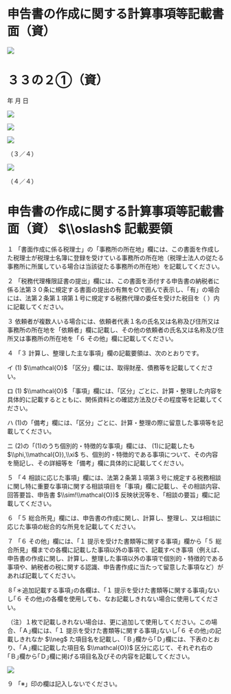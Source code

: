 # 申告書の作成に関する計算事項等記載書面（資）

![](https://www.nta.go.jp/tmp/24be67a9-9731-4069-adcd-002d69abbc16/images/0b0a298e2b74e1eb25bb1f3b2e626cff8ffa2b15330e6677227faa8f2addfb54.jpg)

# ３３の２①（資）

年 月 日

![](https://www.nta.go.jp/tmp/24be67a9-9731-4069-adcd-002d69abbc16/images/8f8694172fac8f6f571fd8b29211c6558ecdbcd760510333ec3be759c841fd07.jpg)

![](https://www.nta.go.jp/tmp/24be67a9-9731-4069-adcd-002d69abbc16/images/b6f682aa9367c6c82673bc997c63015a310e459f74b058613ddded4c1d19a754.jpg)

![](https://www.nta.go.jp/tmp/24be67a9-9731-4069-adcd-002d69abbc16/images/ac82cc83edd065ea8997f5a3519e3be7681ad89033b5f0ae2855741e7e5d3c80.jpg)

（３／４）

![](https://www.nta.go.jp/tmp/24be67a9-9731-4069-adcd-002d69abbc16/images/8dbb8b56d9b49bfb0cebeeaf91d989c0c3bf11f9d6a0256ced39f25878ed9b01.jpg)

（４／４）

# 申告書の作成に関する計算事項等記載書面（資） $\\oslash$ 記載要領

１ 「書面作成に係る税理士」の「事務所の所在地」欄には、この書面を作成した税理士が税理士名簿に登録を受けている事務所の所在地（税理士法人の従たる事務所に所属している場合は当該従たる事務所の所在地）を記載してください。

２ 「税務代理権限証書の提出」欄には、この書面を添付する申告書の納税者に係る法第３０条に規定する書面の提出の有無を○で囲んで表示し、「有」の場合には、法第２条第１項第１号に規定する税務代理の委任を受けた税目を（ ）内に記載してください。

３ 依頼者が複数人いる場合には、依頼者代表１名の氏名又は名称及び住所又は事務所の所在地を「依頼者」欄に記載し、その他の依頼者の氏名又は名称及び住所又は事務所の所在地を「６ その他」欄に記載してください。

４ 「３ 計算し、整理した主な事項」欄の記載要領は、次のとおりです。

イ (1) $\\mathcal{O}$ 「区分」欄には、取得財産、債務等を記載してください。

ロ (1) $\\mathcal{O}$ 「事項」欄には、「区分」ごとに、計算・整理した内容を具体的に記載するとともに、関係資料との確認方法及びその程度等を記載してください。

ハ (1)の「備考」欄には、「区分」ごとに、計算・整理の際に留意した事項等を記載してください。

ニ (2)の「(1)のうち個別的・特徴的な事項」欄には、 (1)に記載したも $\\phi,\\mathcal{O}),\\xi$ ち、個別的・特徴的である事項について、その内容を簡記し、その詳細等を「備考」欄に具体的に記載してください。

５ 「４ 相談に応じた事項」欄には、法第２条第１項第３号に規定する税務相談に関し特に重要な事項に関する相談項目を「事項」欄に記載し、その相談内容、回答要旨、申告書 $\\sim!\\mathcal{O})$ 反映状況等を、「相談の要旨」欄に記載してください。

６ 「５ 総合所見」欄には、申告書の作成に関し、計算し、整理し、又は相談に応じた事項の総合的な所見を記載してください。

７ 「６ その他」欄には、「１ 提示を受けた書類等に関する事項」欄から「５ 総合所見」欄までの各欄に記載した事項以外の事項で、記載すべき事項（例えば、申告書の作成に関し、計算し、整理した事項以外の事項で個別的・特徴的である事項や、納税者の税に関する認識、申告書作成に当たって留意した事項など）があれば記載してください。

８｢＊追加記載する事項｣の各欄は、｢１ 提示を受けた書類等に関する事項｣ないし｢６ その他｣の各欄を使用しても、なお記載しきれない場合に使用してください。

（注）１枚で記載しきれない場合は、更に追加して使用してください。この場合、｢Ａ｣欄には、｢１ 提示を受けた書類等に関する事項｣ないし｢６ その他｣の記載しきれなか $\\neg$ た項目名を記載し、｢Ｂ｣欄から｢Ｄ｣欄には、下表のとおり、｢Ａ｣欄に記載した項目名 $\\mathcal{O})$ 区分に応じて、それぞれ右の｢Ｂ｣欄から｢Ｄ｣欄に掲げる項目名及びその内容を記載してください。

![](https://www.nta.go.jp/tmp/24be67a9-9731-4069-adcd-002d69abbc16/images/3799903dbee27dee6e307ba2edd73713f2c5e6beeade0d3319338984fecedd84.jpg)

９ 「※」印の欄は記入しないでください。